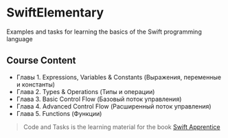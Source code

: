 # SwiftElementary
Examples and tasks for learning the basics of the Swift programming language

## Сourse Сontent
- Главы 1. Expressions, Variables & Constants (Выражения, переменные и константы)
- Глава 2. Types & Operations (Типы и операции)
- Глава 3. Basic Control Flow (Базовый поток управления)
- Глава 4. Advanced Control Flow (Расширенный поток управления)
- Глава 5. Functions (Функции)

>Code and Tasks is the learning material for the book [Swift Apprentice](https://www.raywenderlich.com/books/swift-apprentice)
